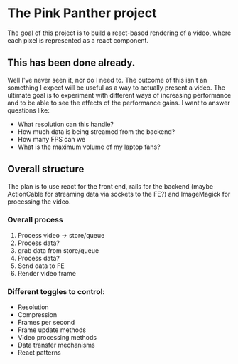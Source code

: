 # The Pink Panther project

The goal of this project is to build a react-based rendering of a video, where each pixel is represented as a react component. 

## This has been done already.

Well I've never seen it, nor do I need to. The outcome of this isn't an something I expect will be useful as a way to actually present a video. The ultimate goal is to experiment with different ways of increasing performance and to be able to see the effects of the performance gains. I want to answer questions like:
- What resolution can this handle?
- How much data is being streamed from the backend?
- How many FPS can we
- What is the maximum volume of my laptop fans?

## Overall structure

The plan is to use react for the front end, rails for the backend (maybe ActionCable for streaming data via sockets to the FE?) and ImageMagick for processing the video.

### Overall process
1. Process video -> store/queue
2. Process data?
3. grab data from store/queue
4. Process data?
5. Send data to FE
6. Render video frame

### Different toggles to control:
- Resolution
- Compression
- Frames per second
- Frame update methods
- Video processing methods
- Data transfer mechanisms
- React patterns

